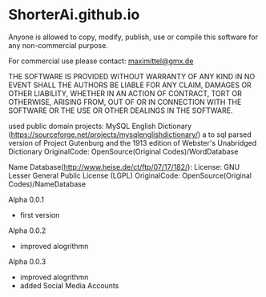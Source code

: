 # ShorterAi.github.io

Anyone is allowed to copy, modify, publish, use or compile this software for any non-commercial purpose.

For commercial use please contact: maximittel@gmx.de

THE SOFTWARE IS PROVIDED WITHOUT WARRANTY OF ANY KIND
IN NO EVENT SHALL THE AUTHORS BE LIABLE FOR ANY CLAIM, DAMAGES OR OTHER LIABILITY, WHETHER IN AN ACTION OF CONTRACT, TORT OR OTHERWISE, ARISING FROM, OUT OF OR IN CONNECTION WITH THE SOFTWARE OR THE USE OR OTHER DEALINGS IN THE SOFTWARE.


used public domain projects:
MySQL English Dictionary (https://sourceforge.net/projects/mysqlenglishdictionary/)
a to sql parsed version of Project Gutenburg and the 1913 edition of Webster's Unabridged Dictionary
OriginalCode: OpenSource(Original Codes)/WordDatabase


Name Database(http://www.heise.de/ct/ftp/07/17/182/):
License: GNU Lesser General Public License (LGPL)
OriginalCode: OpenSource(Original Codes)/NameDatabase

Alpha 0.0.1
- first version

Alpha 0.0.2
- improved alogrithmn

Alpha 0.0.3
- improved alogrithmn
- added Social Media Accounts



